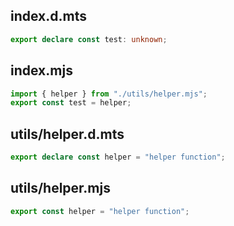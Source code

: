 ## index.d.mts

```ts
export declare const test: unknown;

```

## index.mjs

```js
import { helper } from "./utils/helper.mjs";
export const test = helper;

```

## utils/helper.d.mts

```ts
export declare const helper = "helper function";

```

## utils/helper.mjs

```js
export const helper = "helper function";

```
